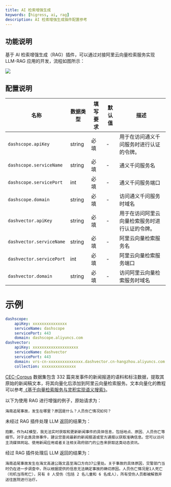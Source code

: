 ```yaml
---
title: AI 检索增强生成
keywords: [higress, ai, rag]
description: AI 检索增强生成插件配置参考
---
```


## 功能说明

基于 AI 检索增强生成（RAG）插件，可以通过对接阿里云向量检索服务实现 LLM-RAG 应用的开发，流程如图所示：

![](https://img.alicdn.com/imgextra/i1/O1CN01LuRVs41KhoeuzakeF_!!6000000001196-0-tps-1926-1316.jpg)

## 配置说明

| 名称             | 数据类型            | 填写要求 | 默认值 | 描述                                                                               |
|----------------|-----------------|------|-----|----------------------------------------------------------------------------------|
| `dashscope.apiKey` | string | 必填 | - | 用于在访问通义千问服务时进行认证的令牌。 |
| `dashscope.serviceName` | string | 必填 | - | 通义千问服务名 |
| `dashscope.servicePort` | int | 必填 | - | 通义千问服务端口 |
| `dashscope.domain` | string | 必填 | - | 访问通义千问服务时域名 |
| `dashvector.apiKey` | string | 必填 | - | 用于在访问阿里云向量检索服务时进行认证的令牌。 |
| `dashvector.serviceName` | string | 必填 | - | 阿里云向量检索服务名 |
| `dashvector.servicePort` | int | 必填 | - | 阿里云向量检索服务端口 |
| `dashvector.domain` | string | 必填 | - | 访问阿里云向量检索服务时域名 |

# 示例

```yaml
dashscope:
    apiKey: xxxxxxxxxxxxxxx
    serviceName: dashscope
    servicePort: 443
    domain: dashscope.aliyuncs.com
dashvector:
    apiKey: xxxxxxxxxxxxxxxxxxxx
    serviceName: dashvector
    servicePort: 443
    domain: vrs-cn-xxxxxxxxxxxxxxx.dashvector.cn-hangzhou.aliyuncs.com
    collection: xxxxxxxxxxxxxxx
```

[CEC-Corpus](https://github.com/shijiebei2009/CEC-Corpus) 数据集包含 332 篇突发事件的新闻报道的语料和标注数据，提取其原始的新闻稿文本，将其向量化后添加到阿里云向量检索服务。文本向量化的教程可以参考[《基于向量检索服务与灵积实现语义搜索》](https://help.aliyun.com/document_detail/2510234.html)。

以下为使用 RAG 进行增强的例子，原始请求为：
```
海南追尾事故，发生在哪里？原因是什么？人员伤亡情况如何？
```

未经过 RAG 插件处理 LLM 返回的结果为：
```
抱歉，作为AI模型，我无法实时获取和更新新闻事件的具体信息，包括地点、原因、人员伤亡等细节。对于此类具体事件，建议您查阅最新的新闻报道或官方通报以获取准确信息。您可以访问主流媒体网站、使用新闻应用或者关注相关政府部门的公告来获取这类动态资讯。
```

经过 RAG 插件处理后 LLM 返回的结果为：
```
海南追尾事故发生在海文高速公路文昌至海口方向37公里处。关于事故的具体原因，交警部门当时仍在进一步调查中，所以根据提供的信息无法确定事故的确切原因。人员伤亡情况是1人死亡（司机当场死亡），另有 8 人受伤（包括 2 名儿童和 6 名成人），所有受伤人员都被解救并送往医院进行治疗。
```